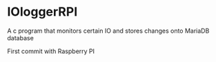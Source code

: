 # IOloggerRPI
A c program that monitors certain IO and stores changes onto MariaDB database

First commit with Raspberry PI